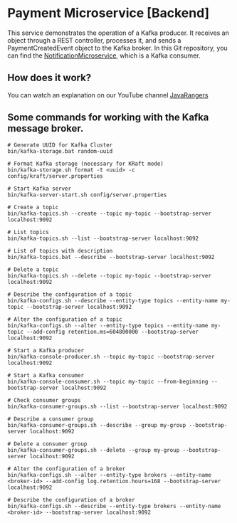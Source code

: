 # Payment Microservice [Backend]

This service demonstrates the operation of a Kafka producer. It receives an object through a REST controller, processes it, and sends a PaymentCreatedEvent object to the Kafka broker.
In this Git repository, you can find the [NotificationMicroservice](https://github.com/sakovolga/NotificationMicroservice), which is a Kafka consumer.

## How does it work? 
You can watch an explanation on our YouTube channel [JavaRangers](https://www.youtube.com/watch?v=1zD0GLVafkg&t=227s)

## Some commands for working with the Kafka message broker.

```jshelllanguage
# Generate UUID for Kafka Cluster
bin/kafka-storage.bat random-uuid

# Format Kafka storage (necessary for KRaft mode)
bin/kafka-storage.sh format -t <uuid> -c config/kraft/server.properties

# Start Kafka server
bin/kafka-server-start.sh config/server.properties

# Create a topic
bin/kafka-topics.sh --create --topic my-topic --bootstrap-server localhost:9092

# List topics
bin/kafka-topics.sh --list --bootstrap-server localhost:9092

# List of topics with description
bin/kafka-topics.bat --describe --bootstrap-server localhost:9092

# Delete a topic
bin/kafka-topics.sh --delete --topic my-topic --bootstrap-server localhost:9092

# Describe the configuration of a topic
bin/kafka-configs.sh --describe --entity-type topics --entity-name my-topic --bootstrap-server localhost:9092

# Alter the configuration of a topic
bin/kafka-configs.sh --alter --entity-type topics --entity-name my-topic --add-config retention.ms=604800000 --bootstrap-server localhost:9092

# Start a Kafka producer
bin/kafka-console-producer.sh --topic my-topic --bootstrap-server localhost:9092

# Start a Kafka consumer
bin/kafka-console-consumer.sh --topic my-topic --from-beginning --bootstrap-server localhost:9092

# Check consumer groups
bin/kafka-consumer-groups.sh --list --bootstrap-server localhost:9092

# Describe a consumer group
bin/kafka-consumer-groups.sh --describe --group my-group --bootstrap-server localhost:9092

# Delete a consumer group
bin/kafka-consumer-groups.sh --delete --group my-group --bootstrap-server localhost:9092

# Alter the configuration of a broker
bin/kafka-configs.sh --alter --entity-type brokers --entity-name <broker-id> --add-config log.retention.hours=168 --bootstrap-server localhost:9092

# Describe the configuration of a broker
bin/kafka-configs.sh --describe --entity-type brokers --entity-name <broker-id> --bootstrap-server localhost:9092


